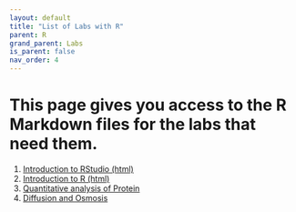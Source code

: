 ```yaml
---
layout: default
title: "List of Labs with R"
parent: R
grand_parent: Labs
is_parent: false
nav_order: 4
---
```


# This page gives you access to the R Markdown files for the labs that need them.

1. [Introduction to RStudio (html)](intro_to_rstudio.html)
2. [Introduction to R (html)](intro_to_r.html)
3. [Quantitative analysis of Protein](protein.Rmd)
4. [Diffusion and Osmosis](diffusion.Rmd)
